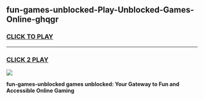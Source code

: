 
## fun-games-unblocked-Play-Unblocked-Games-Online-ghqgr
<h3>
<a href="https://premium76.site?title=fun-games-unblocked&ref=25A">CLICK TO PLAY</a></h3>
<hr>

<h3>
<a href="https://premium76.site?title=fun-games-unblocked&ref=25A">CLICK 2 PLAY</a>
  
</h3>

<a href="https://premium76.site?title=fun-games-unblocked&ref=25A"><img src="https://clearcache.store/games.png"></a>


**fun-games-unblocked games unblocked: Your Gateway to Fun and Accessible Online Gaming**
